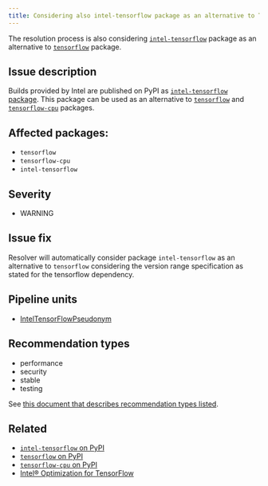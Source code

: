 ```yaml
---
title: Considering also intel-tensorflow package as an alternative to TensorFlow
---
```


The resolution process is also considering [``intel-tensorflow``][1] package as
an alternative to [``tensorflow``][2] package.

## Issue description

Builds provided by Intel are published on PyPI as [``intel-tensorflow``
package][1]. This package can be used as an alternative to [``tensorflow``][2]
and [``tensorflow-cpu``][3] packages.

## Affected packages:

 * ``tensorflow``
 * ``tensorflow-cpu``
 * ``intel-tensorflow``

## Severity

 * WARNING

## Issue fix

Resolver will automatically consider package ``intel-tensorflow`` as an
alternative to ``tensorflow`` considering the version range specification as
stated for the tensorflow dependency.

## Pipeline units

 * [IntelTensorFlowPseudonym](https://thoth-station.ninja/docs/developers/adviser/thoth.adviser.pseudonyms.html#thoth.adviser.pseudonyms.IntelTensorFlowPseudonym)

## Recommendation types

 * performance
 * security
 * stable
 * testing

See [this document that describes recommendation types
listed](http://thoth-station.ninja/recommendation-types).

## Related

 * [``intel-tensorflow`` on PyPI][1]
 * [``tensorflow`` on PyPI][2]
 * [``tensorflow-cpu`` on PyPI][3]
 * [Intel® Optimization for TensorFlow][4]

[1]: http://pypi.org/project/intel-tensorflow
[2]: http://pypi.org/project/tensorflow
[3]: http://pypi.org/project/tensorflow-cpu
[4]: https://software.intel.com/content/www/us/en/develop/articles/intel-optimization-for-tensorflow-installation-guide.html
